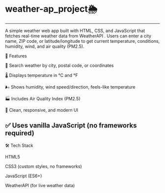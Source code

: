 # weather-ap_project🌦️
--------------------------------------------------------------------------------------------------------------------------------------------------
A simple weather web app built with HTML, CSS, and JavaScript that fetches real-time weather data from WeatherAPI
.
Users can enter a city name, ZIP code, or latitude/longitude to get current temperature, conditions, humidity, wind, and air quality (PM2.5).

🚀 Features

🔎 Search weather by city, postal code, or coordinates

🌡️ Displays temperature in °C and °F

🌬️ Shows humidity, wind speed/direction, feels-like temperature

🏭 Includes Air Quality Index (PM2.5)

🎨 Clean, responsive, and modern UI

✅ Uses vanilla JavaScript (no frameworks required)
---------------------------------------------------------------------------------------------------------------------------------------------------------
🛠️ Tech Stack

HTML5

CSS3 (custom styles, no frameworks)

JavaScript (ES6+)

WeatherAPI (for live weather data)
